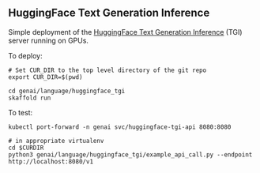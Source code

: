 ## HuggingFace Text Generation Inference

Simple deployment of the [HuggingFace Text Generation Inference](https://huggingface.co/docs/text-generation-inference/en/index)
(TGI) server running on GPUs.

To deploy:
```
# Set CUR_DIR to the top level directory of the git repo
export CUR_DIR=$(pwd)

cd genai/language/huggingface_tgi
skaffold run
```

To test:
```
kubectl port-forward -n genai svc/huggingface-tgi-api 8080:8080

# in appropriate virtualenv
cd $CURDIR
python3 genai/language/huggingface_tgi/example_api_call.py --endpoint http://localhost:8080/v1
```
